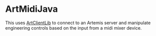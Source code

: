 ArtMidiJava
===========

This uses [ArtClientLib]([2~[2~https://raw.githubusercontent.com/rjwut/ArtClientLib/master/readme.md) to connect to an Artemis server and manipulate engineering controls based on the input from a midi mixer device.

